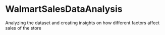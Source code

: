 # WalmartSalesDataAnalysis
Analyzing the dataset and creating insights on how different factors affect sales of the store 

